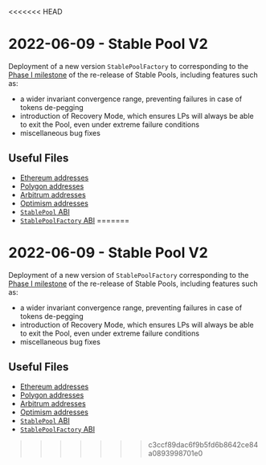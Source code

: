 <<<<<<< HEAD
# 2022-06-09 - Stable Pool V2

Deployment of a new version `StablePoolFactory` to corresponding to the [Phase I milestone](https://github.com/balancer-labs/balancer-v2-monorepo/milestone/13) of the re-release of Stable Pools, including features such as:

- a wider invariant convergence range, preventing failures in case of tokens de-pegging
- introduction of Recovery Mode, which ensures LPs will always be able to exit the Pool, even under extreme failure conditions
- miscellaneous bug fixes

## Useful Files

- [Ethereum addresses](./output/mainnet.json)
- [Polygon addresses](./output/polygon.json)
- [Arbitrum addresses](./output/arbitrum.json)
- [Optimism addresses](./output/optimism.json)
- [`StablePool` ABI](./abi/StablePool.json)
- [`StablePoolFactory` ABI](./abi/StablePoolFactory.json)
=======
# 2022-06-09 - Stable Pool V2

Deployment of a new version of `StablePoolFactory` corresponding to the [Phase I milestone](https://github.com/balancer-labs/balancer-v2-monorepo/milestone/13) of the re-release of Stable Pools, including features such as:

- a wider invariant convergence range, preventing failures in case of tokens de-pegging
- introduction of Recovery Mode, which ensures LPs will always be able to exit the Pool, even under extreme failure conditions
- miscellaneous bug fixes

## Useful Files

- [Ethereum addresses](./output/mainnet.json)
- [Polygon addresses](./output/polygon.json)
- [Arbitrum addresses](./output/arbitrum.json)
- [Optimism addresses](./output/optimism.json)
- [`StablePool` ABI](./abi/StablePool.json)
- [`StablePoolFactory` ABI](./abi/StablePoolFactory.json)
>>>>>>> c3ccf89dac6f9b5fd6b8642ce84a0893998701e0
